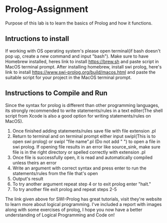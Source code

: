# Prolog-Assignment
  Purpose of this lab is to learn the basics of Prolog and how it functions.

## Intructions to install
  If working with OS operating system's please open terminal(if bash doesn't pop up, create 
  a new command and input "bash"). Make sure to have Homebrew installed, heres link to install
  https://brew.sh and paste script in MacOS terminal prompt. After installing homebrew, install 
  swi prolog, here's link to install https://www.swi-prolog.org/build/macos.html and paste the 
  suitable script for your project in the MacOS terminal prompt.
  
## Instructions to Compile and Run
  Since the syntax for prolog is different than other programming languages, its strongly recommended 
  to write statements/rules in a text editer(The shell script from Xcode is also a good option for 
  writing statements/rules on MacOS).
  
  1. Once finished adding statements/rules save file with file extension .pl
  2. Return to terminal and on terminal prompt either input swipl(This is to open swi prolog) or
     swipl "file name".pl (Do not add " ") to open a file in swi prolog. If opening file results
     in an error like source_sink, make sure file is in the right directory or spelled correctly with 
     extension .pl
  3. Once file is successfully open, it is read and automatically compiled unless theirs an error
  4. Write an argument with correct syntax and press enter to run the statements/rules from the 
     file that's open
  5. Output's result
  6. To try another argument repeat step 4 or to exit prolog enter "halt."
  7. To try another file exit prolog and repeat steps 2-5
 
 The link given above for SWI-Prolog has great tutorials, visit they're website to learn more about
 logical programming. I've included a report with images along with some exercises of prolog, I hope 
 you now have a better understanding of Logical Programming and Code on!
